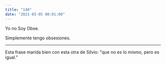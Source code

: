 ```yaml
---
title: "140"
date: "2021-03-05 00:01:00"
---
```


Yo no Soy Obse.

Simplemente tengo obsesiones.

---

Esta frase marida bien con esta otra de Silvio: "que no es lo mismo, pero es igual."